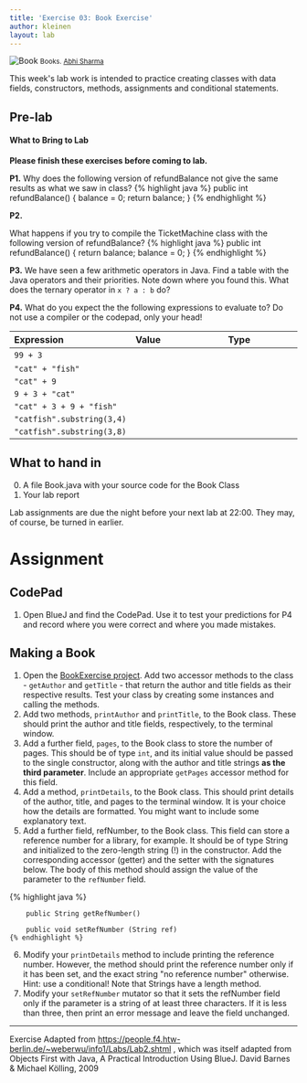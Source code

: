 ```yaml
---
title: 'Exercise 03: Book Exercise'
author: kleinen
layout: lab
---
```


![Book](../../images/books-8314929977.jpg)
<small class = "float-right">Books. [Abhi Sharma](https://www.flickr.com/photos/abee5/8314929977/)</small>

This week's lab work is intended to practice creating classes with data fields, constructors, methods, assignments and conditional statements.

## Pre-lab

#### What to Bring to Lab

**Please finish these exercises before coming to lab.**

**P1.**
Why does the following version of refundBalance not give the same results as what we saw in class?
{% highlight java %}
public int refundBalance() {
  balance = 0;
  return balance;
}
{% endhighlight %}

**P2.**

What happens if you try to compile the TicketMachine class with the following version of refundBalance?
{% highlight java %}
public int refundBalance() {
  return balance;
  balance = 0;
}
{% endhighlight %}

**P3.** We have seen a few arithmetic operators in Java. Find a table with the Java operators and their priorities. Note down where you found this. What does the ternary operator in `x ? a : b` do?

**P4.** What do you expect the the following expressions to evaluate to? Do not use a compiler or the codepad, only your head!


| Expression                      | Value                                                                                                                                                                                                        | Type                                                                                                                                                                                                         |
|:--------------------------------|:-------------------------------------------------------------------------------------------------------------------------------------------------------------------------------------------------------------|:-------------------------------------------------------------------------------------------------------------------------------------------------------------------------------------------------------------|
| ```99 + 3```                    | &nbsp;&nbsp;&nbsp;&nbsp;&nbsp;&nbsp;&nbsp;&nbsp;&nbsp;&nbsp;&nbsp;&nbsp;&nbsp;&nbsp;&nbsp;&nbsp;&nbsp;&nbsp;&nbsp;&nbsp;&nbsp;&nbsp;&nbsp;&nbsp;&nbsp;&nbsp;&nbsp;&nbsp;&nbsp;&nbsp;&nbsp;&nbsp;&nbsp;&nbsp; | &nbsp;&nbsp;&nbsp;&nbsp;&nbsp;&nbsp;&nbsp;&nbsp;&nbsp;&nbsp;&nbsp;&nbsp;&nbsp;&nbsp;&nbsp;&nbsp;&nbsp;&nbsp;&nbsp;&nbsp;&nbsp;&nbsp;&nbsp;&nbsp;&nbsp;&nbsp;&nbsp;&nbsp;&nbsp;&nbsp;&nbsp;&nbsp;&nbsp;&nbsp; |
| ```"cat" + "fish"```            |                                                                                                                                                                                                              |                                                                                                                                                                                                              |
| ```"cat" + 9```                 |                                                                                                                                                                                                              |                                                                                                                                                                                                              |
| ``` 9 + 3 + "cat" ```           |                                                                                                                                                                                                              |                                                                                                                                                                                                              |
| ```"cat" + 3 + 9 + "fish"```    |                                                                                                                                                                                                              |                                                                                                                                                                                                              |
| ```"catfish".substring(3,4)```  |                                                                                                                                                                                                              |                                                                                                                                                                                                              |
| ```"catfish".substring(3,8) ``` |                                                                                                                                                                                                              |                                                                                                                                                                                                              |


## What to hand in

0. A file Book.java with your source code for the Book Class
1. Your lab report

Lab assignments are due the night before your next lab at 22:00. They may, of course, be turned in earlier. 


# Assignment

## CodePad

1. Open BlueJ and find the CodePad. Use it to test your predictions for P4 and record where you were correct and where you made mistakes.

## Making a Book
1. Open the [BookExercise project](https://github.com/htw-imi-info1/exercise03). Add two accessor methods to the class - `getAuthor` and `getTitle` - that return the author and title fields as their respective results. Test your class by creating some instances and calling the methods.
2. Add two methods, `printAuthor` and `printTitle`, to the Book class. These should print the author and title fields, respectively, to the terminal window.
3. Add a further field, `pages`, to the Book class to store the number of pages. This should be of type `int`, and its initial value should be passed to the single constructor, along with the author and title strings __as the third parameter__. Include an appropriate `getPages` accessor method for this field.
4. Add a method, `printDetails`, to the Book class. This should print details of the author, title, and pages to the terminal window. It is your choice how the details are formatted. You might want to include some explanatory text.
5. Add a further field, refNumber, to the Book class. This field can store a reference number for a library, for example. It should be of type String and initialized to the zero-length string (!) in the constructor. Add the corresponding accessor (getter) and the setter with the signatures below. The body of this method should assign the value of the parameter to the `refNumber` field.

  {% highlight java %}

        public String getRefNumber()

        public void setRefNumber (String ref)
    {% endhighlight %}

6. Modify your `printDetails` method to include printing the reference number. However, the method should print the reference number only if it has been set, and the exact string "no reference number" otherwise. Hint: use a conditional! Note that Strings have a length method.
7. Modify your `setRefNumber` mutator so that it sets the refNumber field only if the parameter is a string of at least three characters. If it is less than three, then print an error message and leave the field unchanged.


* * *

Exercise Adapted from https://people.f4.htw-berlin.de/~weberwu/info1/Labs/Lab2.shtml , which was itself adapted from Objects First with Java, A Practical Introduction Using BlueJ. David Barnes & Michael Kölling, 2009
